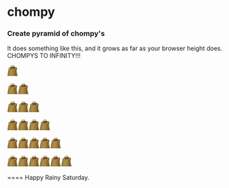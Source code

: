 chompy
======

### Create pyramid of chompy's

It does something like this, and it grows as far as your browser height does. CHOMPYS TO INFINITY!!!

![one little chompy](images/chompy.gif)

![one little chompy](images/chompy.gif)![one little chompy](images/chompy.gif)

![one little chompy](images/chompy.gif)![one little chompy](images/chompy.gif)![one little chompy](images/chompy.gif)

![one little chompy](images/chompy.gif)![one little chompy](images/chompy.gif)![one little chompy](images/chompy.gif)![one little chompy](images/chompy.gif)

![one little chompy](images/chompy.gif)![one little chompy](images/chompy.gif)![one little chompy](images/chompy.gif)![one little chompy](images/chompy.gif)![one little chompy](images/chompy.gif)

![one little chompy](images/chompy.gif)![one little chompy](images/chompy.gif)![one little chompy](images/chompy.gif)![one little chompy](images/chompy.gif)![one little chompy](images/chompy.gif)![one little chompy](images/chompy.gif)

====
Happy Rainy Saturday.
